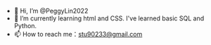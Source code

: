 - 👋 Hi, I’m @PeggyLin2022
- 🌱 I’m currently learning html and CSS. I've learned basic SQL and Python. 
- 📫 How to reach me：stu90233@gmail.com

<!---
PeggyLin2022/PeggyLin2022 is a ✨ special ✨ repository because its `README.md` (this file) appears on your GitHub profile.
You can click the Preview link to take a look at your changes.
--->
